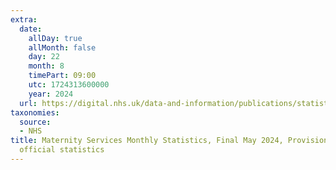 ```yaml
---
extra:
  date:
    allDay: true
    allMonth: false
    day: 22
    month: 8
    timePart: 09:00
    utc: 1724313600000
    year: 2024
  url: https://digital.nhs.uk/data-and-information/publications/statistical/maternity-services-monthly-statistics/final-may-2024-provisional-june-2024-official-statistics
taxonomies:
  source:
  - NHS
title: Maternity Services Monthly Statistics, Final May 2024, Provisional June 2024,
  official statistics
---
```

